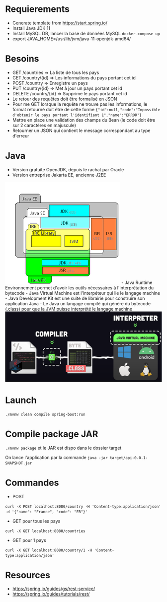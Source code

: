 # Requierements

- Generate template from https://start.spring.io/
- Install Java JDK 11
- Install MySQL DB, lancer la base de données MySQL `docker-compose up`
- export JAVA_HOME=/usr/lib/jvm/java-11-openjdk-amd64/

# Besoins

- GET /countries => La liste de tous les pays
- GET /country/{id} => Les informations du pays portant cet id
- POST /country => Enregistre un pays
- PUT /country/{id} => Met à jour un pays portant cet id
- DELETE /country/{id} => Supprime le pays portant cet id
- Le retour des requêtes doit être formalisé en JSON
- Pour me GET lorsque la requête ne trouve pas les informations, le format retourné doit être de cette forme `{"id":null,"code":"Impossible d'obtenir le pays portant l'identifiant 1","name":"ERROR"}`
- Mettre en place une validation des champs du Bean (le code doit être sur 2 caractères en majuscule)
- Retourner un JSON qui contient le message correspondant au type d'erreur


# Java

- Version gratuite OpenJDK, depuis le rachat par Oracle
- Version entreprise Jakarta EE, ancienne J2EE
<img src="images/j2ee.png" />
- Java Runtime Environnement permet d'avoir les outils nécessaires à l'interprétation du bytecode
- Java Virtual Machine est l'interpéteur qui lie le langage machine
- Java Development Kit est une suite de librairie pour construire son application Java
- Le Java un langage compilé qui génère du bytecode (.class) pour que la JVM puisse interprété le langage machine
<img src="images/compilateur.png" />

# Launch

`./mvnw clean compile spring-boot:run`

# Compile package JAR

`./mvnw package` et le JAR est dispo dans le dossier target

On lance l'application par la commande `java -jar target/api-0.0.1-SNAPSHOT.jar`

# Commandes

- POST

`curl -X POST localhost:8080/country -H 'Content-type:application/json' -d '{"name": "France", "code": "FR"}'`

- GET pour tous les pays

`curl -X GET localhost:8080/countries`

- GET pour 1 pays

`curl -X GET localhost:8080/country/1 -H 'Content-type:application/json'`


# Resources

- https://spring.io/guides/gs/rest-service/
- https://spring.io/guides/tutorials/rest/
